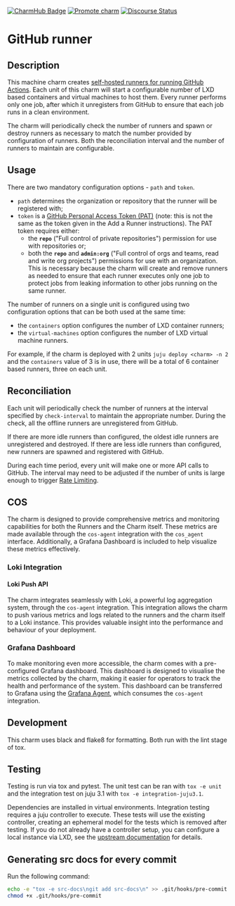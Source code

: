 [![CharmHub Badge](https://charmhub.io/github-runner/badge.svg)](https://charmhub.io/github-runner)
[![Promote charm](https://github.com/canonical/github-runner-operator/actions/workflows/promote_charm.yaml/badge.svg)](https://github.com/canonical/github-runner-operator/actions/workflows/promote_charm.yaml)
[![Discourse Status](https://img.shields.io/discourse/status?server=https%3A%2F%2Fdiscourse.charmhub.io&style=flat&label=CharmHub%20Discourse)](https://discourse.charmhub.io)

# GitHub runner

## Description

This machine charm creates [self-hosted runners for running GitHub Actions](https://docs.github.com/en/actions/hosting-your-own-runners/managing-self-hosted-runners/about-self-hosted-runners). Each unit of this charm will start a configurable number of LXD based containers and virtual
machines to host them. Every runner performs only one job, after which it unregisters from GitHub to ensure that each job runs in
a clean environment.

The charm will periodically check the number of runners and spawn or destroy runners as necessary to match the number provided by configuration of
runners. Both the reconciliation interval and the number of runners to maintain are configurable.

## Usage

There are two mandatory configuration options - `path` and `token`.

* `path` determines the organization or repository that the runner will be registered with;
* `token` is a [GitHub Personal Access Token (PAT)](https://github.com/settings/tokens) (note: this is not the same as the token given in the Add a Runner instructions). The PAT token requires either:
  * the **`repo`** ("Full control of private repositories") permission for
use with repositories or;
  * both the **`repo`** and **`admin:org`** ("Full control of orgs and teams, read and write org projects") permissions for use with an organization. This is necessary because the charm will create and remove runners as needed to ensure that each runner executes only one job to protect jobs from leaking information to other jobs running on the same runner.

The number of runners on a single unit is configured using two configuration options that can be both used at the same time:

* the `containers` option configures the number of LXD container runners;
* the `virtual-machines` option configures the number of LXD virtual machine runners.

For example, if the charm is deployed with 2 units `juju deploy <charm> -n 2` and the `containers` value of 3 is in use,
there will be a total of 6 container based runners, three on each unit.

## Reconciliation

Each unit will periodically check the number of runners at the interval specified by `check-interval` to maintain the appropriate number. During the check, all the offline runners are unregistered from GitHub.

If there are more idle runners than configured, the oldest idle runners are unregistered and destroyed. If there are less idle runners than configured, new runners are spawned and registered with GitHub.

During each time period, every unit will make one or more API calls to GitHub. The interval may need to be adjusted if the number of units is large enough to trigger [Rate Limiting](https://docs.github.com/en/rest/overview/resources-in-the-rest-api#rate-limiting).


## COS
The charm is designed to provide comprehensive metrics and monitoring capabilities for both the Runners and the Charm itself. These metrics are made available through the `cos-agent` integration with the `cos_agent` interface. Additionally, a Grafana Dashboard is included to help visualize these metrics effectively.

### Loki Integration
#### Loki Push API
The charm integrates seamlessly with Loki, a powerful log aggregation system, through the `cos-agent` integration. This integration allows the charm to push various metrics and logs related to the runners and the charm itself to a Loki instance. This provides valuable insight into the performance and behaviour of your deployment.

### Grafana Dashboard
To make monitoring even more accessible, the charm comes with a pre-configured Grafana dashboard. This dashboard is designed to visualise the metrics collected by the charm, making it easier for operators to track the health and performance of the system.
This dashboard can be transferred to Grafana using the [Grafana Agent](https://charmhub.io/grafana-agent), which consumes the `cos-agent` integration.

## Development

This charm uses black and flake8 for formatting. Both run with the lint stage of tox.

## Testing

Testing is run via tox and pytest. The unit test can be ran with `tox -e unit` and the integration test on juju 3.1 with `tox -e integration-juju3.1`.

Dependencies are installed in virtual environments. Integration testing requires a juju controller to execute. These tests will use the existing controller, creating an ephemeral model for the tests which is removed after testing. If you do not already have a controller setup, you can configure a local instance via LXD, see the [upstream documentation](https://juju.is/docs/lxd-cloud) for details.

## Generating src docs for every commit

Run the following command:

```bash
echo -e "tox -e src-docs\ngit add src-docs\n" >> .git/hooks/pre-commit
chmod +x .git/hooks/pre-commit
```

